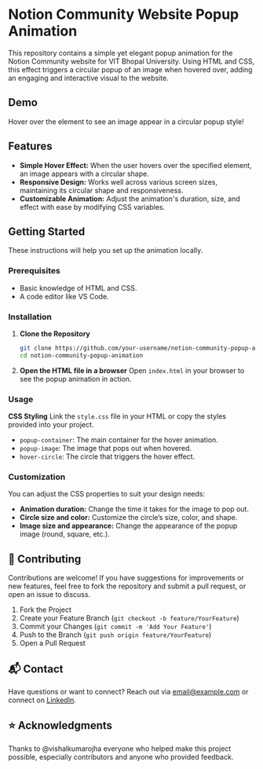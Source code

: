 # Notion Community Website Popup Animation

This repository contains a simple yet elegant popup animation for the Notion Community website for VIT Bhopal University. Using HTML and CSS, this effect triggers a circular popup of an image when hovered over, adding an engaging and interactive visual to the website. 

## Demo

Hover over the element to see an image appear in a circular popup style!

## Features

- **Simple Hover Effect:** When the user hovers over the specified element, an image appears with a circular shape.
- **Responsive Design:** Works well across various screen sizes, maintaining its circular shape and responsiveness.
- **Customizable Animation:** Adjust the animation's duration, size, and effect with ease by modifying CSS variables.

## Getting Started

These instructions will help you set up the animation locally.

### Prerequisites

- Basic knowledge of HTML and CSS.
- A code editor like VS Code.

### Installation

1. **Clone the Repository**
   ```bash
   git clone https://github.com/your-username/notion-community-popup-animation.git
   cd notion-community-popup-animation
   ```

2. **Open the HTML file in a browser**
   Open `index.html` in your browser to see the popup animation in action.

### Usage

 **CSS Styling**
   Link the `style.css` file in your HTML or copy the styles provided into your project.

   - `popup-container`: The main container for the hover animation.
   - `popup-image`: The image that pops out when hovered.
   - `hover-circle`: The circle that triggers the hover effect.

### Customization

You can adjust the CSS properties to suit your design needs:
- **Animation duration:** Change the time it takes for the image to pop out.
- **Circle size and color:** Customize the circle’s size, color, and shape.
- **Image size and appearance:** Change the appearance of the popup image (round, square, etc.).

## 🤝 Contributing

Contributions are welcome! If you have suggestions for improvements or new features, feel free to fork the repository and submit a pull request, or open an issue to discuss.

1. Fork the Project
2. Create your Feature Branch (`git checkout -b feature/YourFeature`)
3. Commit your Changes (`git commit -m 'Add Your Feature'`)
4. Push to the Branch (`git push origin feature/YourFeature`)
5. Open a Pull Request

## 📬 Contact

Have questions or want to connect? Reach out via [email@example.com](mailto:email@example.com) or connect on [LinkedIn](https://linkedin.com/in/yourprofile).

## ⭐ Acknowledgments

Thanks to @vishalkumarojha everyone who helped make this project possible, especially contributors and anyone who provided feedback.


